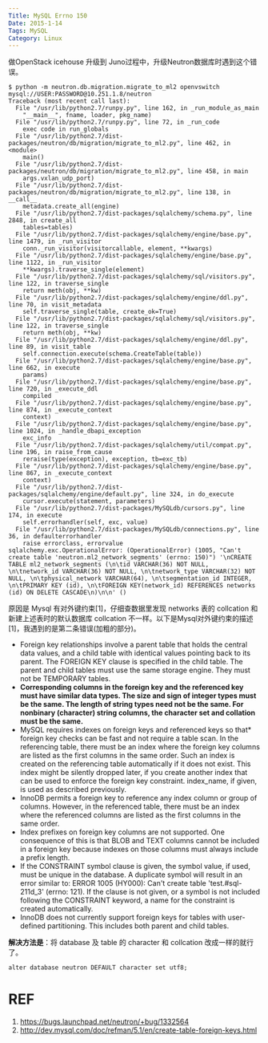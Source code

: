 ```yaml
---
Title: MySQL Errno 150
Date: 2015-1-14
Tags: MySQL
Category: Linux
---
```



做OpenStack icehouse 升级到 Juno过程中，升级Neutron数据库时遇到这个错误。

```console
$ python -m neutron.db.migration.migrate_to_ml2 openvswitch mysql://USER:PASSWORD@10.251.1.8/neutron
Traceback (most recent call last):
  File "/usr/lib/python2.7/runpy.py", line 162, in _run_module_as_main
    "__main__", fname, loader, pkg_name)
  File "/usr/lib/python2.7/runpy.py", line 72, in _run_code
    exec code in run_globals
  File "/usr/lib/python2.7/dist-packages/neutron/db/migration/migrate_to_ml2.py", line 462, in <module>
    main()
  File "/usr/lib/python2.7/dist-packages/neutron/db/migration/migrate_to_ml2.py", line 458, in main
    args.vxlan_udp_port)
  File "/usr/lib/python2.7/dist-packages/neutron/db/migration/migrate_to_ml2.py", line 138, in __call__
    metadata.create_all(engine)
  File "/usr/lib/python2.7/dist-packages/sqlalchemy/schema.py", line 2848, in create_all
    tables=tables)
  File "/usr/lib/python2.7/dist-packages/sqlalchemy/engine/base.py", line 1479, in _run_visitor
    conn._run_visitor(visitorcallable, element, **kwargs)
  File "/usr/lib/python2.7/dist-packages/sqlalchemy/engine/base.py", line 1122, in _run_visitor
    **kwargs).traverse_single(element)
  File "/usr/lib/python2.7/dist-packages/sqlalchemy/sql/visitors.py", line 122, in traverse_single
    return meth(obj, **kw)
  File "/usr/lib/python2.7/dist-packages/sqlalchemy/engine/ddl.py", line 70, in visit_metadata
    self.traverse_single(table, create_ok=True)
  File "/usr/lib/python2.7/dist-packages/sqlalchemy/sql/visitors.py", line 122, in traverse_single
    return meth(obj, **kw)
  File "/usr/lib/python2.7/dist-packages/sqlalchemy/engine/ddl.py", line 89, in visit_table
    self.connection.execute(schema.CreateTable(table))
  File "/usr/lib/python2.7/dist-packages/sqlalchemy/engine/base.py", line 662, in execute
    params)
  File "/usr/lib/python2.7/dist-packages/sqlalchemy/engine/base.py", line 720, in _execute_ddl
    compiled
  File "/usr/lib/python2.7/dist-packages/sqlalchemy/engine/base.py", line 874, in _execute_context
    context)
  File "/usr/lib/python2.7/dist-packages/sqlalchemy/engine/base.py", line 1024, in _handle_dbapi_exception
    exc_info
  File "/usr/lib/python2.7/dist-packages/sqlalchemy/util/compat.py", line 196, in raise_from_cause
    reraise(type(exception), exception, tb=exc_tb)
  File "/usr/lib/python2.7/dist-packages/sqlalchemy/engine/base.py", line 867, in _execute_context
    context)
  File "/usr/lib/python2.7/dist-packages/sqlalchemy/engine/default.py", line 324, in do_execute
    cursor.execute(statement, parameters)
  File "/usr/lib/python2.7/dist-packages/MySQLdb/cursors.py", line 174, in execute
    self.errorhandler(self, exc, value)
  File "/usr/lib/python2.7/dist-packages/MySQLdb/connections.py", line 36, in defaulterrorhandler
    raise errorclass, errorvalue
sqlalchemy.exc.OperationalError: (OperationalError) (1005, "Can't create table 'neutron.ml2_network_segments' (errno: 150)") '\nCREATE TABLE ml2_network_segments (\n\tid VARCHAR(36) NOT NULL, \n\tnetwork_id VARCHAR(36) NOT NULL, \n\tnetwork_type VARCHAR(32) NOT NULL, \n\tphysical_network VARCHAR(64), \n\tsegmentation_id INTEGER, \n\tPRIMARY KEY (id), \n\tFOREIGN KEY(network_id) REFERENCES networks (id) ON DELETE CASCADE\n)\n\n' ()
```

原因是 Mysql 有对外键约束[1]，仔细查数据里发现 networks 表的 collcation 和新建上述表时的默认数据库 collcation 不一样。以下是Mysql对外键约束的描述[1]，我遇到的是第二条错误(加粗的部分)。


* Foreign key relationships involve a parent table that holds the central data values, and a child table with identical values pointing back to its parent. The FOREIGN KEY clause is specified in the child table. The parent and child tables must use the same storage engine. They must not be TEMPORARY tables.
* **Corresponding columns in the foreign key and the referenced key must have similar data types. The size and sign of integer types must be the same. The length of string types need not be the same. For nonbinary (character) string columns, the character set and collation must be the same.**
* MySQL requires indexes on foreign keys and referenced keys so that*  foreign key checks can be fast and not require a table scan. In the referencing table, there must be an index where the foreign key columns are listed as the first columns in the same order. Such an index is created on the referencing table automatically if it does not exist. This index might be silently dropped later, if you create another index that can be used to enforce the foreign key constraint. index_name, if given, is used as described previously.
* InnoDB permits a foreign key to reference any index column or group of columns. However, in the referenced table, there must be an index where the referenced columns are listed as the first columns in the same order.
* Index prefixes on foreign key columns are not supported. One consequence of this is that BLOB and TEXT columns cannot be included in a foreign key because indexes on those columns must always include a prefix length.
* If the CONSTRAINT symbol clause is given, the symbol value, if used, must be unique in the database. A duplicate symbol will result in an error similar to: ERROR 1005 (HY000): Can't create table 'test.#sql-211d_3' (errno: 121). If the clause is not given, or a symbol is not included following the CONSTRAINT keyword, a name for the constraint is created automatically.
* InnoDB does not currently support foreign keys for tables with user-defined partitioning. This includes both parent and child tables.


**解决方法是**：将 database 及 table 的 character 和 collcation 改成一样的就行了。

```mysql
alter database neutron DEFAULT character set utf8;
```

# REF

1. <https://bugs.launchpad.net/neutron/+bug/1332564>
2. <http://dev.mysql.com/doc/refman/5.1/en/create-table-foreign-keys.html>
